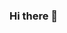 ### Hi there 👋

<!--
**sudowatari/sudowatari** is a ✨ _special_ ✨ repository because its `README.md` (this file) appears on your GitHub profile.

Here are some ideas to get you started:

- 🔭 I’m currently working on a basic website
- 🌱 I’m currently learning how to code
- 👯 I’m looking to collaborate on ...
- 🤔 I’m looking for help with ...
- 💬 Ask me about my furkids
- 📫 How to reach me: ...
- 😄 Pronouns: ...
- ⚡ Fun fact: ...
-->
